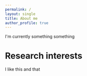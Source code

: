 ```yaml
--- 
permalink: / 
layout: single
title: About me
author_profile: true
---
```


I'm currently something something 

# Research interests 
I like this and that 



